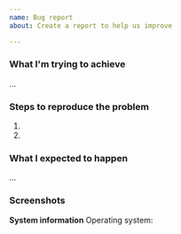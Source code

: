 ```yaml
---
name: Bug report
about: Create a report to help us improve

---
```


### What I'm trying to achieve
…

### Steps to reproduce the problem
1.
2.

### What I expected to happen
…

### Screenshots
<!-- If applicable, add screenshots to help explain your problem. -->

**System information**
Operating system:
